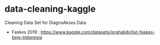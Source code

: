 # data-cleaning-kaggle

Cleaning Data Set for DiagnoAkses Data 

-  Faskes 2019 : https://www.kaggle.com/datasets/israhabibi/list-faskes-bpjs-indonesia
